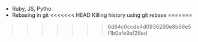 * Ruby, JS, Pytho
* Rebasing in git
<<<<<<< HEAD
Killing history using git rebase
=======

>>>>>>> 6d84c0ccde4d0936260e8b66e5f1b0afe9af26ed
